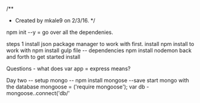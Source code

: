 /**
 * Created by mkale9 on 2/3/16.
 */


npm init --y = go over all the dependenies.

steps 1
install json package manager to work with first.
install npm install to work with
npm install  gulp file -- dependencies
npm  install nodemon back and forth to get started
install


Questions - what does var app = express means?


Day two --
setup mongo --
npm install mongose --save
start mongo with the database
 mongoose = ('require mongoose');
 var db - mongoose..connect('db/'